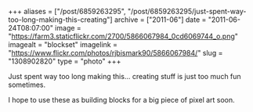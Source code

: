 +++
aliases = ["/post/6859263295", "/post/6859263295/just-spent-way-too-long-making-this-creating"]
archive = ["2011-06"]
date = "2011-06-24T08:07:00"
image = "https://farm3.staticflickr.com/2700/5866067984_0cd6069744_o.png"
imagealt = "blockset"
imagelink = "https://www.flickr.com/photos/rjbismark90/5866067984/"
slug = "1308902820"
type = "photo"
+++

Just spent way too long making this... creating stuff is just too much fun
sometimes.

I hope to use these as building blocks for a big piece of pixel art soon.

